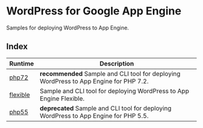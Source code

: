 # WordPress for Google App Engine

Samples for deploying WordPress to App Engine.

## Index

|Runtime|Description|
|---|---|
|[php72](../php72/wordpress)|**recommended** Sample and CLI tool for deploying WordPress to App Engine for PHP 7.2.|
|[flexible](../flexible/wordpress)|Sample and CLI tool for deploying WordPress to App Engine Flexible.|
|[php55](../php55/wordpress)|**deprecated** Sample and CLI tool for deploying WordPress to App Engine for PHP 5.5.|
